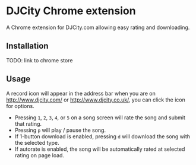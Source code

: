 # DJCity Chrome extension

A Chrome extension for DJCity.com allowing easy rating and downloading.

## Installation

TODO: link to chrome store

## Usage

A record icon will appear in the address bar when you are on http://www.djcity.com/ or http://www.djcity.co.uk/, you can click the icon for options.

- Pressing `1`, `2`, `3`, `4`, or `5` on a song screen will rate the song and submit that rating. 
- Pressing `p` will play / pause the song.
- If 1-button download is enabled, pressing `d` will download the song with the selected type.
- If autorate is enabled, the song will be automatically rated at selected rating on page load.